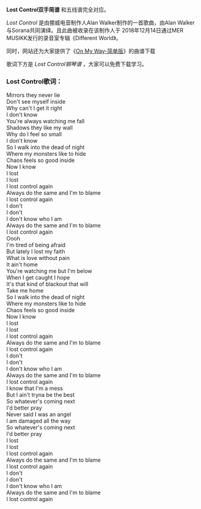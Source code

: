

**Lost Control双手简谱** 和五线谱完全对应。

_Lost Control_ 是由挪威电音制作人Alan Walker制作的一首歌曲，由Alan
Walker与Sorana共同演绎。且此曲被收录在该制作人于 2018年12月14日通过MER MUSIKK发行的录音室专辑《Different
World》。

同时，网站还为大家提供了《[On My Way-简单版](Music-10224-On-My-Way-简单版-Alan-Walker.html "On My
Way-简单版")》的曲谱下载

歌词下方是 _Lost Control钢琴谱_ ，大家可以免费下载学习。

### Lost Control歌词：

Mirrors they never lie  
Don't see myself inside  
Why can't I get it right  
I don't know  
You're always watching me fall  
Shadows they like my wall  
Why do I feel so small  
I don't know  
So I walk into the dead of night  
Where my monsters like to hide  
Chaos feels so good inside  
Now I know  
I lost  
I lost  
I lost control again  
Always do the same and I'm to blame  
I lost control again  
I don't  
I don't  
I don't know who I am  
Always do the same and I'm to blame  
I lost control again  
Oooh  
I'm tired of being afraid  
But lately I lost my faith  
What is love without pain  
It ain't home  
You're watching me but I'm below  
When I get caught I hope  
It's that kind of blackout that will  
Take me home  
So I walk into the dead of night  
Where my monsters like to hide  
Chaos feels so good inside  
Now I know  
I lost  
I lost  
I lost control again  
Always do the same and I'm to blame  
I lost control again  
I don't  
I don't  
I don't know who I am  
Always do the same and I'm to blame  
I lost control again  
I know that I'm a mess  
But I ain't tryna be the best  
So whatever's coming next  
I'd better pray  
Never said I was an angel  
I am damaged all the way  
So whatever's coming next  
I'd better pray  
I lost  
I lost  
I lost control again  
Always do the same and I'm to blame  
I lost control again  
I don't  
I don't  
I don't know who I am  
Always do the same and I'm to blame  
I lost control again

